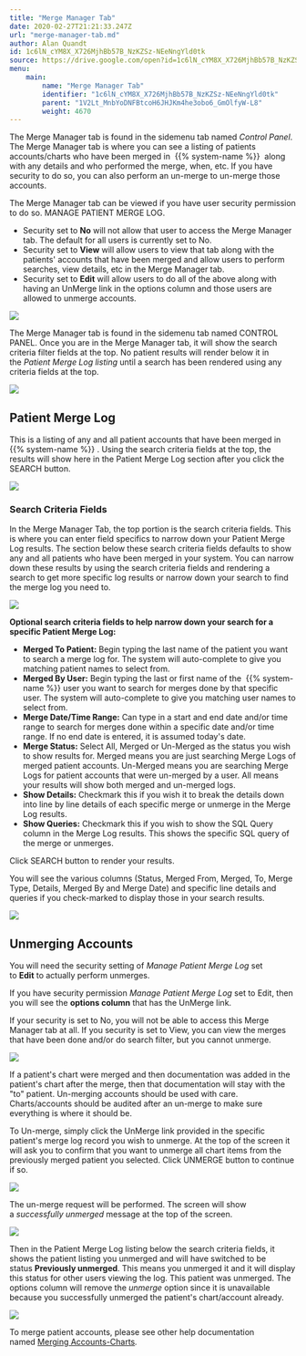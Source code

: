 ```yaml
---
title: "Merge Manager Tab"
date: 2020-02-27T21:21:33.247Z
url: "merge-manager-tab.md"
author: Alan Quandt
id: 1c6lN_cYM8X_X726MjhBb57B_NzKZSz-NEeNngYld0tk
source: https://drive.google.com/open?id=1c6lN_cYM8X_X726MjhBb57B_NzKZSz-NEeNngYld0tk
menu:
    main:
        name: "Merge Manager Tab"
        identifier: "1c6lN_cYM8X_X726MjhBb57B_NzKZSz-NEeNngYld0tk"
        parent: "1V2Lt_MnbYoDNFBtcoH6JHJKm4he3obo6_GmOlfyW-L8"
        weight: 4670
---
```

The Merge Manager tab is found in the sidemenu tab named *Control Panel*. The Merge Manager tab is where you can see a listing of patients accounts/charts who have been merged in  {{% system-name %}}  along with any details and who performed the merge, when, etc. If you have security to do so, you can also perform an un-merge to un-merge those accounts.

The Merge Manager tab can be viewed if you have user security permission to do so. MANAGE PATIENT MERGE LOG.

* Security set to <strong>No</strong> will not allow that user to access the Merge Manager tab. The default for all users is currently set to No.
* Security set to <strong>View</strong> will allow users to view that tab along with the patients' accounts that have been merged and allow users to perform searches, view details, etc in the Merge Manager tab.
* Security set to <strong>Edit</strong> will allow users to do all of the above along with having an UnMerge link in the options column and those users are allowed to unmerge accounts.

![](external_files/7b62fad7a7392c518f9bfe22ffaae675.png)

The Merge Manager tab is found in the sidemenu tab named CONTROL PANEL. Once you are in the Merge Manager tab, it will show the search criteria filter fields at the top. No patient results will render below it in the *Patient Merge Log listing* until a search has been rendered using any criteria fields at the top.

![](external_files/e9ae0ae873184e84425dde959e585687.png)

## Patient Merge Log

This is a listing of any and all patient accounts that have been merged in {{% system-name %}} . Using the search criteria fields at the top, the results will show here in the Patient Merge Log section after you click the SEARCH button.

![](external_files/cc012525955b9482e1a63de1eece56c8.png)

### Search Criteria Fields

In the Merge Manager Tab, the top portion is the search criteria fields. This is where you can enter field specifics to narrow down your Patient Merge Log results. The section below these search criteria fields defaults to show any and all patients who have been merged in your system. You can narrow down these results by using the search criteria fields and rendering a search to get more specific log results or narrow down your search to find the merge log you need to.

![](external_files/ac9c9047237602e994e3179b645f24ff.png)

**Optional search criteria fields to help narrow down your search for a specific Patient Merge Log:**

* <strong>Merged To Patient:</strong> Begin typing the last name of the patient you want to search a merge log for. The system will auto-complete to give you matching patient names to select from.
* <strong>Merged By User:</strong> Begin typing the last or first name of the  {{% system-name %}} user you want to search for merges done by that specific user. The system will auto-complete to give you matching user names to select from.
* <strong>Merge Date/Time Range:</strong> Can type in a start and end date and/or time range to search for merges done within a specific date and/or time range. If no end date is entered, it is assumed today's date.
* <strong>Merge Status:</strong> Select All, Merged or Un-Merged as the status you wish to show results for. Merged means you are just searching Merge Logs of merged patient accounts. Un-Merged means you are searching Merge Logs for patient accounts that were un-merged by a user. All means your results will show both merged and un-merged logs.
* <strong>Show Details:</strong> Checkmark this if you wish it to break the details down into line by line details of each specific merge or unmerge in the Merge Log results.
* <strong>Show Queries:</strong> Checkmark this if you wish to show the SQL Query column in the Merge Log results. This shows the specific SQL query of the merge or unmerges.

Click SEARCH button to render your results.

You will see the various columns (Status, Merged From, Merged, To, Merge Type, Details, Merged By and Merge Date) and specific line details and queries if you check-marked to display those in your search results.

![](external_files/3d9e2dabacb1b62a7f02eb5f3b511c3c.png)

## Unmerging Accounts

You will need the security setting of *Manage Patient Merge Log* set to **Edit** to actually perform unmerges.

If you have security permission *Manage Patient Merge Log* set to Edit, then you will see the **options column** that has the UnMerge link.

If your security is set to No, you will not be able to access this Merge Manager tab at all. If you security is set to View, you can view the merges that have been done and/or do search filter, but you cannot unmerge.

![](external_files/b0eed7afab9b8320956e19e671886d51.png)

If a patient's chart were merged and then documentation was added in the patient's chart after the merge, then that documentation will stay with the "to" patient. Un-merging accounts should be used with care. Charts/accounts should be audited after an un-merge to make sure everything is where it should be.

To Un-merge, simply click the UnMerge link provided in the specific patient's merge log record you wish to unmerge. At the top of the screen it will ask you to confirm that you want to unmerge all chart items from the previously merged patient you selected. Click UNMERGE button to continue if so.

![](external_files/b80f430787a7222fb71859ea5761730a.png)

The un-merge request will be performed. The screen will show a *successfully unmerged* message at the top of the screen.

![](external_files/6f95d3ab8937aab7b0e90b43a3017b3e.png)

Then in the Patient Merge Log listing below the search criteria fields, it shows the patient listing you unmerged and will have switched to be status **Previously unmerged**. This means you unmerged it and it will display this status for other users viewing the log. This patient was unmerged. The options column will remove the *unmerge* option since it is unavailable because you successfully unmerged the patient's chart/account already.

![](external_files/4355d1b1562795b8280691d684f97cec.png)

To merge patient accounts, please see other help documentation named [Merging Accounts-Charts](merging-accounts-charts-in-system.md)*.*

